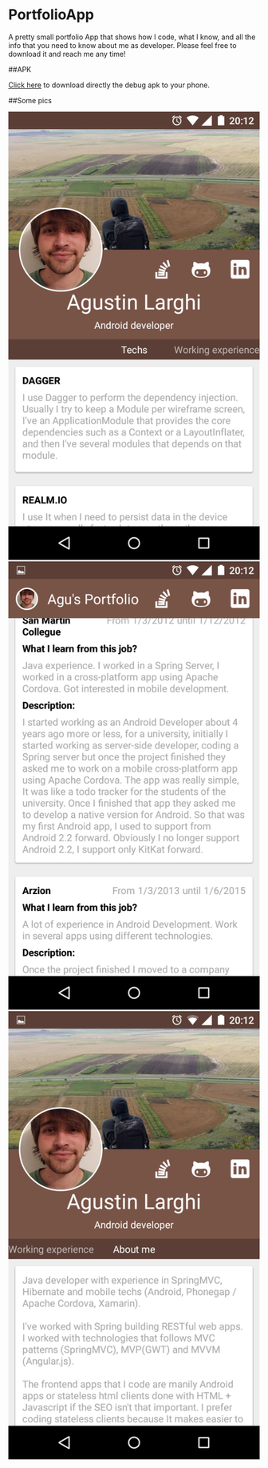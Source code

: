 # PortfolioApp
A pretty small portfolio App that shows how I code, what I know, and all the info that you need to know about me as developer. Please feel free to download it and reach me any time!

##APK

[Click here](https://github.com/4gus71n/PortfolioApp/blob/master/app-debug.apk) to download directly the debug apk to your phone.

##Some pics

![alt tag](https://github.com/4gus71n/PortfolioApp/blob/master/Screenshot_2016-08-23-20-12-05.png?raw=true)
![alt tag](https://github.com/4gus71n/PortfolioApp/blob/master/Screenshot_2016-08-23-20-12-13.png?raw=true)
![alt tag](https://github.com/4gus71n/PortfolioApp/blob/master/Screenshot_2016-08-23-20-12-20.png?raw=true)
